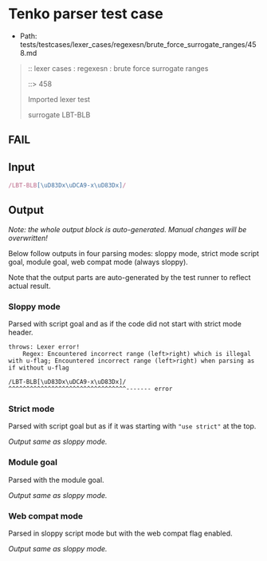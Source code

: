 # Tenko parser test case

- Path: tests/testcases/lexer_cases/regexesn/brute_force_surrogate_ranges/458.md

> :: lexer cases : regexesn : brute force surrogate ranges
>
> ::> 458
>
> Imported lexer test
>
> surrogate LBT-BLB

## FAIL

## Input

`````js
/LBT-BLB[\uD83Dx\uDCA9-x\uD83Dx]/
`````

## Output

_Note: the whole output block is auto-generated. Manual changes will be overwritten!_

Below follow outputs in four parsing modes: sloppy mode, strict mode script goal, module goal, web compat mode (always sloppy).

Note that the output parts are auto-generated by the test runner to reflect actual result.

### Sloppy mode

Parsed with script goal and as if the code did not start with strict mode header.

`````
throws: Lexer error!
    Regex: Encountered incorrect range (left>right) which is illegal with u-flag; Encountered incorrect range (left>right) when parsing as if without u-flag

/LBT-BLB[\uD83Dx\uDCA9-x\uD83Dx]/
^^^^^^^^^^^^^^^^^^^^^^^^^^^^^^^^^------- error
`````

### Strict mode

Parsed with script goal but as if it was starting with `"use strict"` at the top.

_Output same as sloppy mode._

### Module goal

Parsed with the module goal.

_Output same as sloppy mode._

### Web compat mode

Parsed in sloppy script mode but with the web compat flag enabled.

_Output same as sloppy mode._

